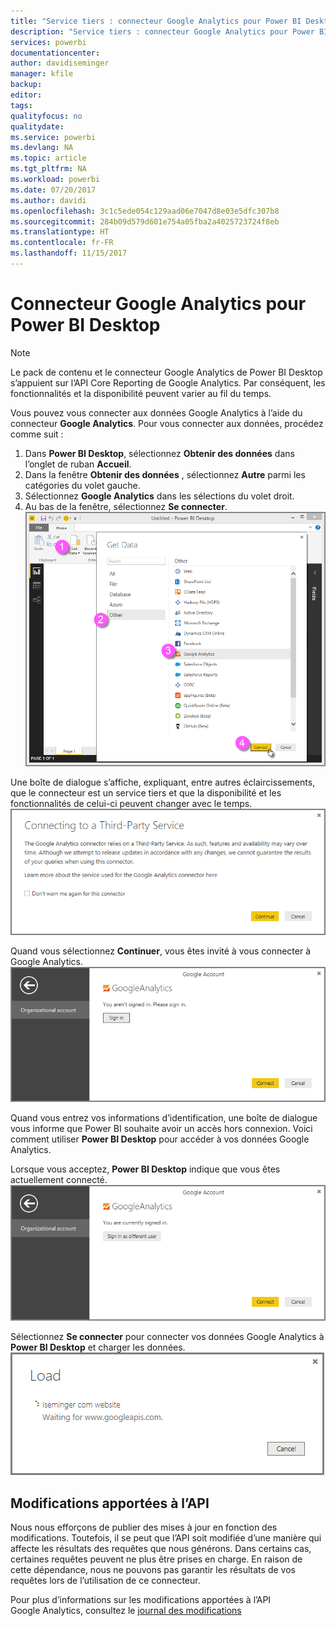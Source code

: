```yaml
---
title: "Service tiers : connecteur Google Analytics pour Power BI Desktop"
description: "Service tiers : connecteur Google Analytics pour Power BI Desktop"
services: powerbi
documentationcenter: 
author: davidiseminger
manager: kfile
backup: 
editor: 
tags: 
qualityfocus: no
qualitydate: 
ms.service: powerbi
ms.devlang: NA
ms.topic: article
ms.tgt_pltfrm: NA
ms.workload: powerbi
ms.date: 07/20/2017
ms.author: davidi
ms.openlocfilehash: 3c1c5ede054c129aad06e7047d8e03e5dfc307b8
ms.sourcegitcommit: 284b09d579d601e754a05fba2a4025723724f8eb
ms.translationtype: HT
ms.contentlocale: fr-FR
ms.lasthandoff: 11/15/2017
---
```

# <a name="google-analytics-connector-for-power-bi-desktop"></a>Connecteur Google Analytics pour Power BI Desktop
> [!NOTE]
> Le pack de contenu et le connecteur Google Analytics de Power BI Desktop s’appuient sur l’API Core Reporting de Google Analytics. Par conséquent, les fonctionnalités et la disponibilité peuvent varier au fil du temps.
> 
> 

Vous pouvez vous connecter aux données Google Analytics à l’aide du connecteur **Google Analytics**. Pour vous connecter aux données, procédez comme suit :

1. Dans **Power BI Desktop**, sélectionnez **Obtenir des données** dans l’onglet de ruban **Accueil**.
2. Dans la fenêtre **Obtenir des données** , sélectionnez **Autre** parmi les catégories du volet gauche.
3. Sélectionnez **Google Analytics** dans les sélections du volet droit.
4. Au bas de la fenêtre, sélectionnez **Se connecter**.  
   ![](media/service-google-analytics-connector/tps_googleanalytics_1.png)

Une boîte de dialogue s’affiche, expliquant, entre autres éclaircissements, que le connecteur est un service tiers et que la disponibilité et les fonctionnalités de celui-ci peuvent changer avec le temps.  
![](media/service-google-analytics-connector/tps_googleanalytics_2.png)

Quand vous sélectionnez **Continuer**, vous êtes invité à vous connecter à Google Analytics.  
![](media/service-google-analytics-connector/tps_googleanalytics_3.png)

Quand vous entrez vos informations d’identification, une boîte de dialogue vous informe que Power BI souhaite avoir un accès hors connexion. Voici comment utiliser **Power BI Desktop** pour accéder à vos données Google Analytics.  

Lorsque vous acceptez, **Power BI Desktop** indique que vous êtes actuellement connecté.  
![](media/service-google-analytics-connector/tps_googleanalytics_5.png)

Sélectionnez **Se connecter** pour connecter vos données Google Analytics à **Power BI Desktop** et charger les données.  
![](media/service-google-analytics-connector/tps_googleanalytics_6.png)

## <a name="changes-to-the-api"></a>Modifications apportées à l’API
Nous nous efforçons de publier des mises à jour en fonction des modifications. Toutefois, il se peut que l’API soit modifiée d’une manière qui affecte les résultats des requêtes que nous générons. Dans certains cas, certaines requêtes peuvent ne plus être prises en charge. En raison de cette dépendance, nous ne pouvons pas garantir les résultats de vos requêtes lors de l’utilisation de ce connecteur.

Pour plus d’informations sur les modifications apportées à l’API Google Analytics, consultez le [journal des modifications](https://developers.google.com/analytics/devguides/changelog)

